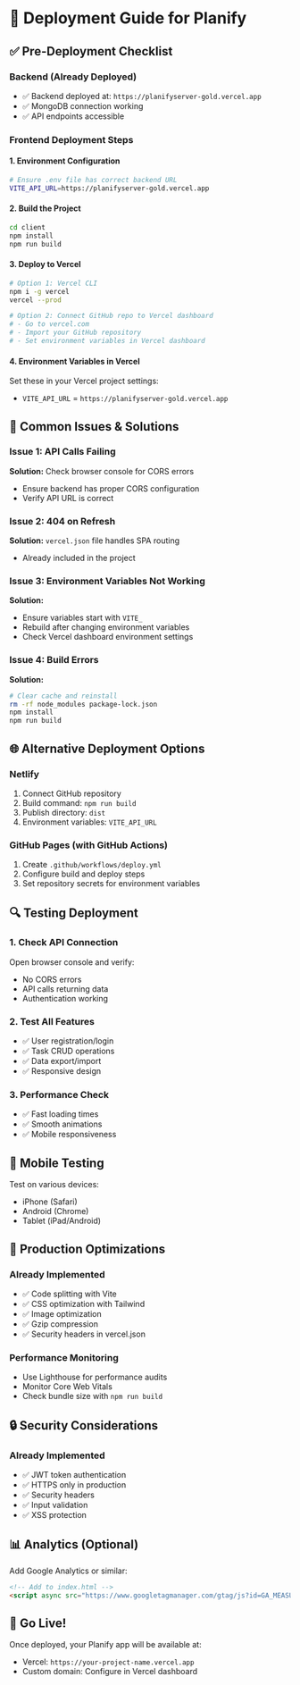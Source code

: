 # 🚀 Deployment Guide for Planify

## ✅ Pre-Deployment Checklist

### Backend (Already Deployed)
- ✅ Backend deployed at: `https://planifyserver-gold.vercel.app`
- ✅ MongoDB connection working
- ✅ API endpoints accessible

### Frontend Deployment Steps

#### 1. Environment Configuration
```bash
# Ensure .env file has correct backend URL
VITE_API_URL=https://planifyserver-gold.vercel.app
```

#### 2. Build the Project
```bash
cd client
npm install
npm run build
```

#### 3. Deploy to Vercel
```bash
# Option 1: Vercel CLI
npm i -g vercel
vercel --prod

# Option 2: Connect GitHub repo to Vercel dashboard
# - Go to vercel.com
# - Import your GitHub repository
# - Set environment variables in Vercel dashboard
```

#### 4. Environment Variables in Vercel
Set these in your Vercel project settings:
- `VITE_API_URL` = `https://planifyserver-gold.vercel.app`

## 🔧 Common Issues & Solutions

### Issue 1: API Calls Failing
**Solution:** Check browser console for CORS errors
- Ensure backend has proper CORS configuration
- Verify API URL is correct

### Issue 2: 404 on Refresh
**Solution:** `vercel.json` file handles SPA routing
- Already included in the project

### Issue 3: Environment Variables Not Working
**Solution:** 
- Ensure variables start with `VITE_`
- Rebuild after changing environment variables
- Check Vercel dashboard environment settings

### Issue 4: Build Errors
**Solution:**
```bash
# Clear cache and reinstall
rm -rf node_modules package-lock.json
npm install
npm run build
```

## 🌐 Alternative Deployment Options

### Netlify
1. Connect GitHub repository
2. Build command: `npm run build`
3. Publish directory: `dist`
4. Environment variables: `VITE_API_URL`

### GitHub Pages (with GitHub Actions)
1. Create `.github/workflows/deploy.yml`
2. Configure build and deploy steps
3. Set repository secrets for environment variables

## 🔍 Testing Deployment

### 1. Check API Connection
Open browser console and verify:
- No CORS errors
- API calls returning data
- Authentication working

### 2. Test All Features
- ✅ User registration/login
- ✅ Task CRUD operations
- ✅ Data export/import
- ✅ Responsive design

### 3. Performance Check
- ✅ Fast loading times
- ✅ Smooth animations
- ✅ Mobile responsiveness

## 📱 Mobile Testing
Test on various devices:
- iPhone (Safari)
- Android (Chrome)
- Tablet (iPad/Android)

## 🎯 Production Optimizations

### Already Implemented
- ✅ Code splitting with Vite
- ✅ CSS optimization with Tailwind
- ✅ Image optimization
- ✅ Gzip compression
- ✅ Security headers in vercel.json

### Performance Monitoring
- Use Lighthouse for performance audits
- Monitor Core Web Vitals
- Check bundle size with `npm run build`

## 🔒 Security Considerations

### Already Implemented
- ✅ JWT token authentication
- ✅ HTTPS only in production
- ✅ Security headers
- ✅ Input validation
- ✅ XSS protection

## 📊 Analytics (Optional)
Add Google Analytics or similar:
```html
<!-- Add to index.html -->
<script async src="https://www.googletagmanager.com/gtag/js?id=GA_MEASUREMENT_ID"></script>
```

## 🎉 Go Live!
Once deployed, your Planify app will be available at:
- Vercel: `https://your-project-name.vercel.app`
- Custom domain: Configure in Vercel dashboard